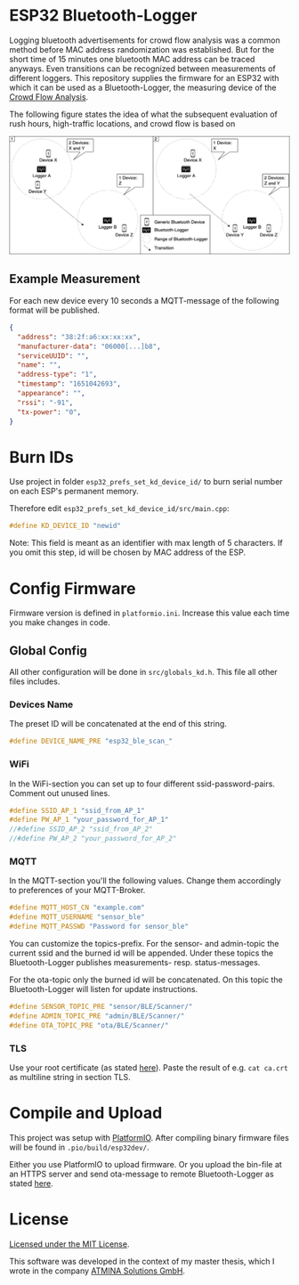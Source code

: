 # ESP32 Bluetooth-Logger

Logging bluetooth advertisements for crowd flow analysis was a common method before MAC address randomization was established.
But for the short time of 15 minutes one bluetooth MAC address can be traced anyways.
Even transitions can be recognized between measurements of different loggers.
This repository supplies the firmware for an ESP32 with which it can be used as a Bluetooth-Logger, the measuring device of the [Crowd Flow Analysis](https://github.com/kiliandangendorf/crowd-flow-analysis-with-esp32-bluetooth-logger).

The following figure states the idea of what the subsequent evaluation of rush hours, high-traffic locations, and crowd flow is based on

<p align="center">
    <img alt="Bluetooth-Loger" src="img/idea_ble_logger.drawio.png" />
</p> 


<!-- <p align="center">
    <img alt="Bluetooth-Loger" src="img/esp32_ble_logger.jpg" width=200 />
</p>  -->

## Example Measurement
For each new device every 10 seconds a MQTT-message of the following format will be published.
```json
{ 
  "address": "38:2f:a6:xx:xx:xx", 
  "manufacturer-data": "06000[...]b8", 
  "serviceUUID": "",
  "name": "", 
  "address-type": "1", 
  "timestamp": "1651042693",
  "appearance": "",
  "rssi": "-91", 
  "tx-power": "0",
}
```

# Burn IDs
Use project in folder `esp32_prefs_set_kd_device_id/` to burn serial number on each ESP's permanent memory.

Therefore edit `esp32_prefs_set_kd_device_id/src/main.cpp`:
```cpp
#define KD_DEVICE_ID "newid"
```
Note: This field is meant as an identifier with max length of 5 characters.
If you omit this step, id will be chosen by MAC address of the ESP.

# Config Firmware

Firmware version is defined in `platformio.ini`. 
Increase this value each time you make changes in code.

## Global Config
All other configuration will be done in `src/globals_kd.h`.
This file all other files includes.

### Devices Name
The preset ID will be concatenated at the end of this string.
```cpp
#define DEVICE_NAME_PRE "esp32_ble_scan_"
```

### WiFi
In the WiFi-section you can set up to four different ssid-password-pairs.
Comment out unused lines.
```cpp
#define SSID_AP_1 "ssid_from_AP_1"
#define PW_AP_1 "your_password_for_AP_1"
//#define SSID_AP_2 "ssid_from_AP_2"
//#define PW_AP_2 "your_password_for_AP_2"
```

### MQTT
In the MQTT-section you'll the following values.
Change them accordingly to preferences of your MQTT-Broker.
```cpp
#define MQTT_HOST_CN "example.com"
#define MQTT_USERNAME "sensor_ble"
#define MQTT_PASSWD "Password for sensor_ble"
```

You can customize the topics-prefix.
For the sensor- and admin-topic the current ssid and the burned id will be appended.
Under these topics the Bluetooth-Logger publishes measurements- resp. status-messages.

For the ota-topic only the burned id will be concatenated.
On this topic the Bluetooth-Logger will listen for update instructions.
```cpp
#define SENSOR_TOPIC_PRE "sensor/BLE/Scanner/"
#define ADMIN_TOPIC_PRE "admin/BLE/Scanner/"
#define OTA_TOPIC_PRE "ota/BLE/Scanner/"
```

### TLS
Use your root certificate (as stated [here](https://github.com/kiliandangendorf/crowd-flow-analysis-with-esp32-bluetooth-logger#create-certificates)).
Paste the result of e.g. `cat ca.crt` as multiline string in section TLS.

# Compile and Upload
This project was setup with [PlatformIO](https://platformio.org).
After compiling binary firmware files will be found in `.pio/build/esp32dev/`.

Either you use PlatformIO to upload firmware.
Or you upload the bin-file at an HTTPS server and send ota-message to remote Bluetooth-Logger as stated [here](https://github.com/kiliandangendorf/crowd-flow-analysis-with-esp32-bluetooth-logger#ota-update).

# License

[Licensed under the MIT License](https://opensource.org/licenses/MIT).

This software was developed in the context of my master thesis, which I wrote in the company [ATMINA Solutions GmbH](https://atmina.de).


